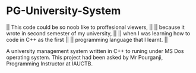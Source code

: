 # PG-University-System
|| This code could be so noob like to proffesional viewers, ||
|| because it wrote in second semester of my university,    ||
|| when I was learning how to code in C++ as the first      ||
|| programming language that I learnt.                      ||

A university management system written in C++ to runing under MS Dos operating system.
This project had been asked by Mr Pourganji, Programming Instructor at IAUCTB.
